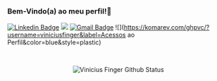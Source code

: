 ### Bem-Vindo(a) ao meu perfil!👋

[![Linkedin Badge](https://img.shields.io/badge/-LinkedIn-blue?style=flat-square&logo=Linkedin&logoColor=white&link=https://www.linkedin.com/in/jrmarcelo/)](https://www.linkedin.com/in/viniciusfinger/)
![](https://img.shields.io/github/followers/viniciusfinger?label=Siga%21&style=social)
[![Gmail Badge](https://img.shields.io/badge/-Gmail-c14438?style=flat-square&logo=Gmail&logoColor=white&link=mailto:fingervinicius@icloud.com)](mailto:fingervinicius@icloud.com)
![](https://komarev.com/ghpvc/?username=viniciusfinger&label=Acessos ao Perfil&color=blue&style=plastic)

<br>
  <p align="center">
    <img align="center" src="https://github-readme-stats.vercel.app/api?username=viniciusfinger&show_icons=true&theme=dracula" alt="Vinicius Finger Github Status" />
  </p>
</details>
